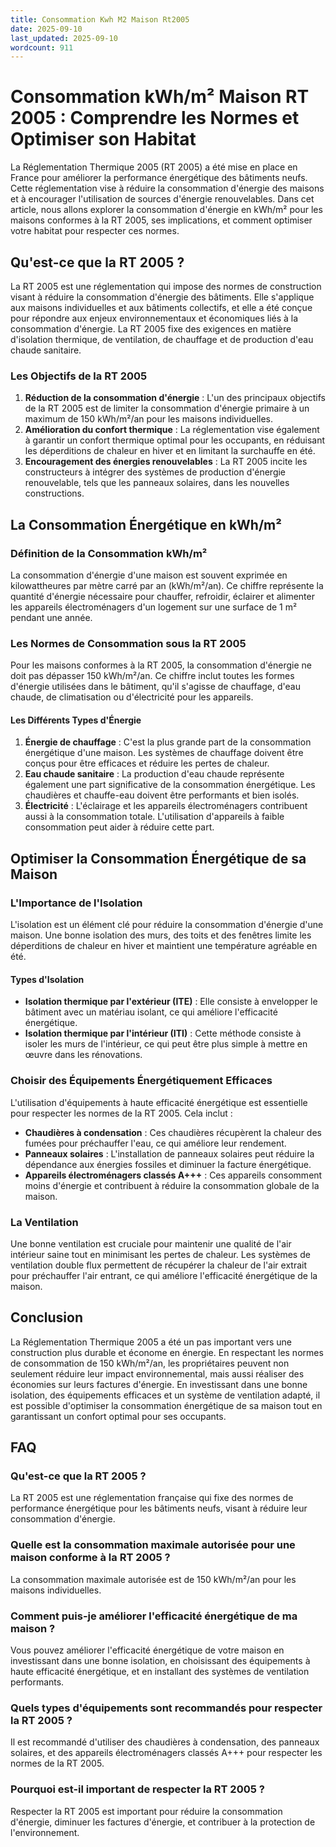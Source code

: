 ```yaml
---
title: Consommation Kwh M2 Maison Rt2005
date: 2025-09-10
last_updated: 2025-09-10
wordcount: 911
---
```


# Consommation kWh/m² Maison RT 2005 : Comprendre les Normes et Optimiser son Habitat

La Réglementation Thermique 2005 (RT 2005) a été mise en place en France pour améliorer la performance énergétique des bâtiments neufs. Cette réglementation vise à réduire la consommation d'énergie des maisons et à encourager l'utilisation de sources d'énergie renouvelables. Dans cet article, nous allons explorer la consommation d'énergie en kWh/m² pour les maisons conformes à la RT 2005, ses implications, et comment optimiser votre habitat pour respecter ces normes.

## Qu'est-ce que la RT 2005 ?

La RT 2005 est une réglementation qui impose des normes de construction visant à réduire la consommation d'énergie des bâtiments. Elle s'applique aux maisons individuelles et aux bâtiments collectifs, et elle a été conçue pour répondre aux enjeux environnementaux et économiques liés à la consommation d'énergie. La RT 2005 fixe des exigences en matière d'isolation thermique, de ventilation, de chauffage et de production d'eau chaude sanitaire.

### Les Objectifs de la RT 2005

1. **Réduction de la consommation d'énergie** : L'un des principaux objectifs de la RT 2005 est de limiter la consommation d'énergie primaire à un maximum de 150 kWh/m²/an pour les maisons individuelles.
2. **Amélioration du confort thermique** : La réglementation vise également à garantir un confort thermique optimal pour les occupants, en réduisant les déperditions de chaleur en hiver et en limitant la surchauffe en été.
3. **Encouragement des énergies renouvelables** : La RT 2005 incite les constructeurs à intégrer des systèmes de production d'énergie renouvelable, tels que les panneaux solaires, dans les nouvelles constructions.

## La Consommation Énergétique en kWh/m²

### Définition de la Consommation kWh/m²

La consommation d'énergie d'une maison est souvent exprimée en kilowattheures par mètre carré par an (kWh/m²/an). Ce chiffre représente la quantité d'énergie nécessaire pour chauffer, refroidir, éclairer et alimenter les appareils électroménagers d'un logement sur une surface de 1 m² pendant une année.

### Les Normes de Consommation sous la RT 2005

Pour les maisons conformes à la RT 2005, la consommation d'énergie ne doit pas dépasser 150 kWh/m²/an. Ce chiffre inclut toutes les formes d'énergie utilisées dans le bâtiment, qu'il s'agisse de chauffage, d'eau chaude, de climatisation ou d'électricité pour les appareils.

#### Les Différents Types d'Énergie

1. **Énergie de chauffage** : C'est la plus grande part de la consommation énergétique d'une maison. Les systèmes de chauffage doivent être conçus pour être efficaces et réduire les pertes de chaleur.
2. **Eau chaude sanitaire** : La production d'eau chaude représente également une part significative de la consommation énergétique. Les chaudières et chauffe-eau doivent être performants et bien isolés.
3. **Électricité** : L'éclairage et les appareils électroménagers contribuent aussi à la consommation totale. L'utilisation d'appareils à faible consommation peut aider à réduire cette part.

## Optimiser la Consommation Énergétique de sa Maison

### L'Importance de l'Isolation

L'isolation est un élément clé pour réduire la consommation d'énergie d'une maison. Une bonne isolation des murs, des toits et des fenêtres limite les déperditions de chaleur en hiver et maintient une température agréable en été.

#### Types d'Isolation

- **Isolation thermique par l'extérieur (ITE)** : Elle consiste à envelopper le bâtiment avec un matériau isolant, ce qui améliore l'efficacité énergétique.
- **Isolation thermique par l'intérieur (ITI)** : Cette méthode consiste à isoler les murs de l'intérieur, ce qui peut être plus simple à mettre en œuvre dans les rénovations.

### Choisir des Équipements Énergétiquement Efficaces

L'utilisation d'équipements à haute efficacité énergétique est essentielle pour respecter les normes de la RT 2005. Cela inclut :

- **Chaudières à condensation** : Ces chaudières récupèrent la chaleur des fumées pour préchauffer l'eau, ce qui améliore leur rendement.
- **Panneaux solaires** : L'installation de panneaux solaires peut réduire la dépendance aux énergies fossiles et diminuer la facture énergétique.
- **Appareils électroménagers classés A+++** : Ces appareils consomment moins d'énergie et contribuent à réduire la consommation globale de la maison.

### La Ventilation

Une bonne ventilation est cruciale pour maintenir une qualité de l'air intérieur saine tout en minimisant les pertes de chaleur. Les systèmes de ventilation double flux permettent de récupérer la chaleur de l'air extrait pour préchauffer l'air entrant, ce qui améliore l'efficacité énergétique de la maison.

## Conclusion

La Réglementation Thermique 2005 a été un pas important vers une construction plus durable et économe en énergie. En respectant les normes de consommation de 150 kWh/m²/an, les propriétaires peuvent non seulement réduire leur impact environnemental, mais aussi réaliser des économies sur leurs factures d'énergie. En investissant dans une bonne isolation, des équipements efficaces et un système de ventilation adapté, il est possible d'optimiser la consommation énergétique de sa maison tout en garantissant un confort optimal pour ses occupants.

## FAQ

### Qu'est-ce que la RT 2005 ?

La RT 2005 est une réglementation française qui fixe des normes de performance énergétique pour les bâtiments neufs, visant à réduire leur consommation d'énergie.

### Quelle est la consommation maximale autorisée pour une maison conforme à la RT 2005 ?

La consommation maximale autorisée est de 150 kWh/m²/an pour les maisons individuelles.

### Comment puis-je améliorer l'efficacité énergétique de ma maison ?

Vous pouvez améliorer l'efficacité énergétique de votre maison en investissant dans une bonne isolation, en choisissant des équipements à haute efficacité énergétique, et en installant des systèmes de ventilation performants.

### Quels types d'équipements sont recommandés pour respecter la RT 2005 ?

Il est recommandé d'utiliser des chaudières à condensation, des panneaux solaires, et des appareils électroménagers classés A+++ pour respecter les normes de la RT 2005.

### Pourquoi est-il important de respecter la RT 2005 ?

Respecter la RT 2005 est important pour réduire la consommation d'énergie, diminuer les factures d'énergie, et contribuer à la protection de l'environnement.